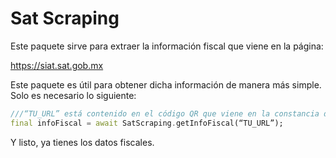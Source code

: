 <!--
This README describes the package. If you publish this package to pub.dev,
this README's contents appear on the landing page for your package.

For information about how to write a good package README, see the guide for
[writing package pages](https://dart.dev/guides/libraries/writing-package-pages).

For general information about developing packages, see the Dart guide for
[creating packages](https://dart.dev/guides/libraries/create-library-packages)
and the Flutter guide for
[developing packages and plugins](https://flutter.dev/developing-packages).
-->

# Sat Scraping

Este paquete sirve para extraer la información fiscal que viene en la página: 

https://siat.sat.gob.mx

Este paquete es útil para obtener dicha información de manera más simple. Solo es necesario lo siguiente:

```dart
///“TU_URL” está contenido en el código QR que viene en la constancia de situación fiscal. 
final infoFiscal = await SatScraping.getInfoFiscal(“TU_URL”);
```

Y listo, ya tienes los datos fiscales.
